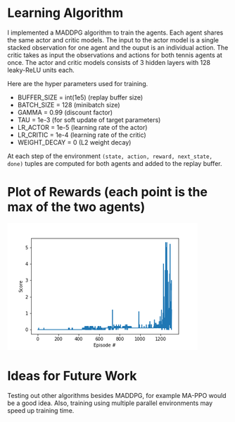 # Learning Algorithm

I implemented a MADDPG algorithm to train the agents. Each agent shares the same actor and critic models. The input to the actor model is a single stacked observation for one agent and the ouput is an individual action. The critic takes as input the observations and actions for both tennis agents at once. The actor and critic models consists of 3 hidden layers with 128 leaky-ReLU units each.

Here are the hyper parameters used for training.

* BUFFER_SIZE = int(1e5)  (replay buffer size)
* BATCH_SIZE = 128        (minibatch size)
* GAMMA = 0.99            (discount factor)
* TAU = 1e-3              (for soft update of target parameters)
* LR_ACTOR = 1e-5         (learning rate of the actor)
* LR_CRITIC = 1e-4        (learning rate of the critic)
* WEIGHT_DECAY = 0        (L2 weight decay)

At each step of the environment `(state, action, reward, next_state, done)` tuples are computed for both agents and added to the replay buffer.

# Plot of Rewards (each point is the max of the two agents)
![](scores.png)

# Ideas for Future Work
Testing out other algorithms besides MADDPG, for example MA-PPO would be a good idea. Also, training using multiple parallel environments may speed up training time.